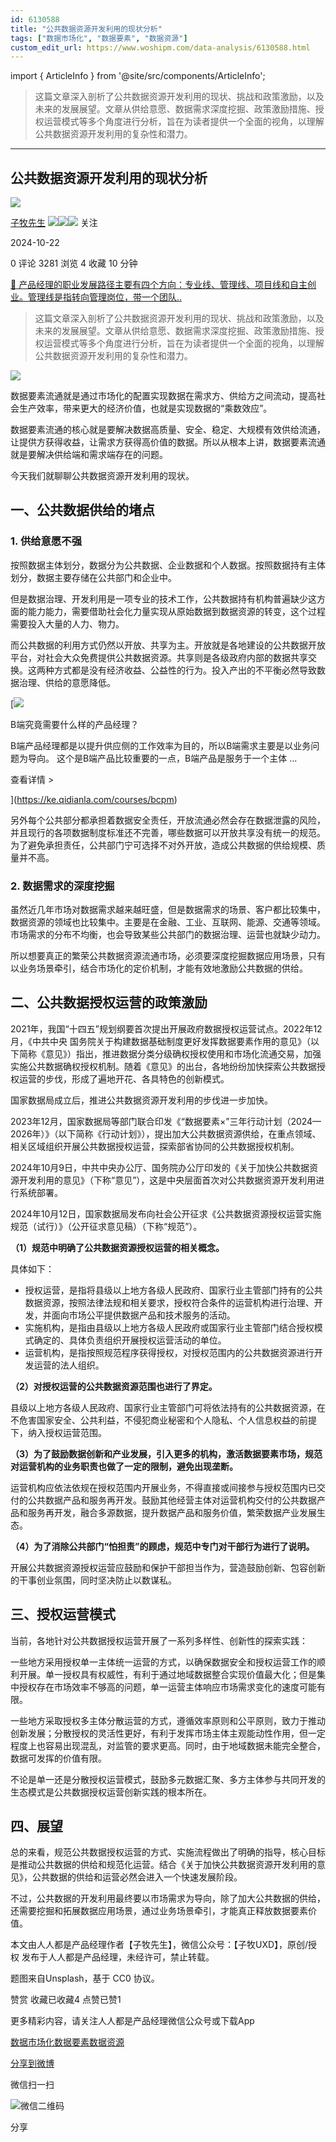 ```yaml
---
id: 6130588
title: "公共数据资源开发利用的现状分析"
tags: ["数据市场化", "数据要素", "数据资源"]
custom_edit_url: https://www.woshipm.com/data-analysis/6130588.html
---
```

import { ArticleInfo } from '@site/src/components/ArticleInfo';

<ArticleInfo
    author="子牧先生"
    authorLink="https://www.woshipm.com/u/200991"
    published="2024-10-22"
    views={3281}
    comments={0}
    collects={4}
/>

> 这篇文章深入剖析了公共数据资源开发利用的现状、挑战和政策激励，以及未来的发展展望。文章从供给意愿、数据需求深度挖掘、政策激励措施、授权运营模式等多个角度进行分析，旨在为读者提供一个全面的视角，以理解公共数据资源开发利用的复杂性和潜力。

---

## 公共数据资源开发利用的现状分析

[![](https://image.woshipm.com/wp-files/2022/09/5l8SpKImqohaO4taalDy.jpg!/both/72x72)](https://www.woshipm.com/u/200991)

[子牧先生](https://www.woshipm.com/u/200991) ![](https://static.woshipm.com/tag/1121_1@2x.png)![](https://static.woshipm.com/tag/2103_1@2x.png)![](https://static.woshipm.com/tag/2104_1@2x.png) 关注

2024-10-22

0 评论 3281 浏览 4 收藏 10 分钟

[🔗 产品经理的职业发展路径主要有四个方向：专业线、管理线、项目线和自主创业。管理线是指转向管理岗位，带一个团队..](https://ke.qidianla.com/courses/90pm)

> 这篇文章深入剖析了公共数据资源开发利用的现状、挑战和政策激励，以及未来的发展展望。文章从供给意愿、数据需求深度挖掘、政策激励措施、授权运营模式等多个角度进行分析，旨在为读者提供一个全面的视角，以理解公共数据资源开发利用的复杂性和潜力。

![](https://image.woshipm.com/2024/05/10/d59995e8-0eb3-11ef-b3fd-00163e142b65.png)

数据要素流通就是通过市场化的配置实现数据在需求方、供给方之间流动，提高社会生产效率，带来更大的经济价值，也就是实现数据的“乘数效应”。

数据要素流通的核心就是要解决数据高质量、安全、稳定、大规模有效供给流通，让提供方获得收益，让需求方获得高价值的数据。所以从根本上讲，数据要素流通就是要解决供给端和需求端存在的问题。

今天我们就聊聊公共数据资源开发利用的现状。

## 一、公共数据供给的堵点

### 1\. 供给意愿不强

按照数据主体划分，数据分为公共数据、企业数据和个人数据。按照数据持有主体划分，数据主要存储在公共部门和企业中。

但是数据治理、开发利用是一项专业的技术工作，公共数据持有机构普遍缺少这方面的能力能力，需要借助社会化力量实现从原始数据到数据资源的转变，这个过程需要投入大量的人力、物力。

而公共数据的利用方式仍然以开放、共享为主。开放就是各地建设的公共数据开放平台，对社会大众免费提供公共数据资源。共享则是各级政府内部的数据共享交换。这两种方式都是没有经济收益、公益性的行为。投入产出的不平衡必然导致数据治理、供给的意愿降低。

[![](https://image.woshipm.com/2023/08/02/f7cafd68-30e3-11ee-9da3-00163e0b5ff3.png)

B端究竟需要什么样的产品经理？

B端产品经理都是以提升供应侧的工作效率为目的，所以B端需求主要是以业务问题为导向。 这个是B端产品比较重要的一点，B端产品是服务于一个主体 ...

查看详情 >

](https://ke.qidianla.com/courses/bcpm)

另外每个公共部分都承担着数据安全责任，开放流通必然会存在数据泄露的风险，并且现行的各项数据制度标准还不完善，哪些数据可以开放共享没有统一的规范。为了避免承担责任，公共部门宁可选择不对外开放，造成公共数据的供给规模、质量并不高。

### 2\. 数据需求的深度挖掘

虽然近几年市场对数据需求越来越旺盛，但是数据需求的场景、客户都比较集中，数据资源的领域也比较集中。主要是在金融、工业、互联网、能源、交通等领域。市场需求的分布不均衡，也会导致某些公共部门的数据治理、运营也就缺少动力。

所以想要真正的繁荣公共数据资源流通市场，必须要深度挖掘数据应用场景，只有以业务场景牵引，结合市场化的定价机制，才能有效地激励公共数据的供给。

## 二、公共数据授权运营的政策激励

2021年，我国“十四五”规划纲要首次提出开展政府数据授权运营试点。2022年12月，《中共中央 国务院关于构建数据基础制度更好发挥数据要素作用的意见》（以下简称《意见》）指出，推进数据分类分级确权授权使用和市场化流通交易，加强实施公共数据确权授权机制。随着《意见》的出台，各地纷纷加快探索公共数据授权运营的步伐，形成了遍地开花、各具特色的创新模式。

国家数据局成立后，推进公共数据资源开发利用的步伐进一步加快。

2023年12月，国家数据局等部门联合印发《“数据要素×”三年行动计划（2024—2026年）》（以下简称《行动计划》），提出加大公共数据资源供给，在重点领域、相关区域组织开展公共数据授权运营，探索部省协同的公共数据授权机制。

2024年10月9日，中共中央办公厅、国务院办公厅印发的《关于加快公共数据资源开发利用的意见》（下称“意见”），这是中央层面首次对公共数据资源开发利用进行系统部署。

2024年10月12日，国家数据局发布向社会公开征求《公共数据资源授权运营实施规范（试行）》（公开征求意见稿）（下称“规范”）。

**（1）规范中明确了公共数据资源授权运营的相关概念。**

具体如下：

*   授权运营，是指将县级以上地方各级人民政府、国家行业主管部门持有的公共数据资源，按照法律法规和相关要求，授权符合条件的运营机构进行治理、开发，并面向市场公平提供数据产品和技术服务的活动。
*   实施机构，是指由县级以上地方各级人民政府或国家行业主管部门结合授权模式确定的、具体负责组织开展授权运营活动的单位。
*   运营机构，是指按照规范程序获得授权，对授权范围内的公共数据资源进行开发运营的法人组织。

**（2）对授权运营的公共数据资源范围也进行了界定。**

县级以上地方各级人民政府、国家行业主管部门可将依法持有的公共数据资源，在不危害国家安全、公共利益，不侵犯商业秘密和个人隐私、个人信息权益的前提下，纳入授权运营范围。

**（3）为了鼓励数据创新和产业发展，引入更多的机构，激活数据要素市场，规范对运营机构的业务职责也做了一定的限制，避免出现垄断。**

运营机构应依法依规在授权范围内开展业务，不得直接或间接参与授权范围内已交付的公共数据产品和服务再开发。鼓励其他经营主体对运营机构交付的公共数据产品和服务再开发，融合多源数据，提升数据产品和服务价值，繁荣数据产业发展生态。

**（4）为了消除公共部门“怕担责”的顾虑，规范中专门对干部行为进行了说明。**

开展公共数据资源授权运营应鼓励和保护干部担当作为，营造鼓励创新、包容创新的干事创业氛围，同时坚决防止以数谋私。

## 三、授权运营模式

当前，各地针对公共数据授权运营开展了一系列多样性、创新性的探索实践：

一些地方采用授权单一主体统一运营的方式，以确保数据安全和授权运营工作的顺利开展。单一授权具有权威性，有利于通过地域数据整合实现价值最大化；但是集中授权存在市场效率不够高的问题，单一运营主体响应市场需求变化的速度可能有限。

一些地方采取授权多主体分散运营的方式，遵循效率原则和公平原则，致力于推动创新发展；分散授权的灵活性更好，有利于发挥市场主体主观能动性作用，但一定程度上也容易出现混乱，对监管的要求更高。同时，由于地域数据未能完全整合，数据可发挥的价值有限。

不论是单一还是分散授权运营模式，鼓励多元数据汇聚、多方主体参与共同开发的生态模式是公共数据授权运营创新实践的根本所在。

## 四、展望

总的来看，规范公共数据授权运营的方式、实施流程做出了明确的指导，核心目标是推动公共数据的供给和规范化运营。结合《关于加快公共数据资源开发利用的意见》，公共数据的供给和运营必然会进入一个快速发展阶段。

不过，公共数据的开发利用最终要以市场需求为导向，除了加大公共数据的供给，还需要挖掘和拓展数据应用场景，通过业务场景牵引，才能真正释放数据要素价值。

本文由人人都是产品经理作者【子牧先生】，微信公众号：【子牧UXD】，原创/授权 发布于人人都是产品经理，未经许可，禁止转载。

题图来自Unsplash，基于 CC0 协议。

赞赏 收藏已收藏4 点赞已赞1

更多精彩内容，请关注人人都是产品经理微信公众号或下载App

[数据市场化](https://www.woshipm.com/tag/%e6%95%b0%e6%8d%ae%e5%b8%82%e5%9c%ba%e5%8c%96)[数据要素](https://www.woshipm.com/tag/%e6%95%b0%e6%8d%ae%e8%a6%81%e7%b4%a0)[数据资源](https://www.woshipm.com/tag/%e6%95%b0%e6%8d%ae%e8%b5%84%e6%ba%90)

[分享到微博](https://service.weibo.com/share/share.php?appkey=2775287854&title=公共数据资源开发利用的现状分析&url=https://www.woshipm.com/data-analysis/6130588.html&pic=https://image.woshipm.com/2024/05/10/d59995e8-0eb3-11ef-b3fd-00163e142b65.png)

微信扫一扫

![微信二维码](https://api.pwmqr.com/qrcode/create/?url=https://www.woshipm.com/data-analysis/6130588.html)

分享